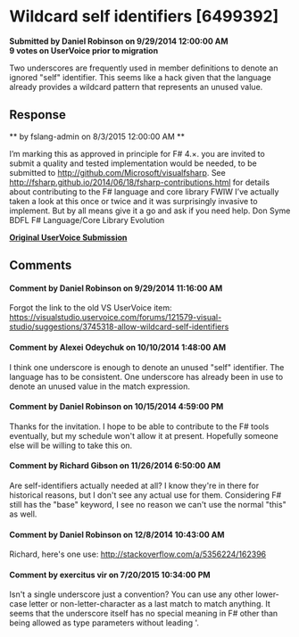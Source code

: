 # Wildcard self identifiers [6499392] #

**Submitted by Daniel Robinson on 9/29/2014 12:00:00 AM**  
**9 votes on UserVoice prior to migration**  

Two underscores are frequently used in member definitions to denote an ignored "self" identifier. This seems like a hack given that the language already provides a wildcard pattern that represents an unused value.



## Response ##
** by fslang-admin on 8/3/2015 12:00:00 AM **

I’m marking this as approved in principle for F# 4.×. you are invited to submit a quality and tested implementation would be needed, to be submitted to http://github.com/Microsoft/visualfsharp.
See http://fsharp.github.io/2014/06/18/fsharp-contributions.html for details about contributing to the F# language and core library
FWIW I’ve actually taken a look at this once or twice and it was surprisingly invasive to implement. But by all means give it a go and ask if you need help.
Don Syme
BDFL F# Language/Core Library Evolution


**[Original UserVoice Submission](https://fslang.uservoice.com/forums/245727-f-language/suggestions/6499392)**


## Comments ##


#### Comment by Daniel Robinson on 9/29/2014 11:16:00 AM ####
Forgot the link to the old VS UserVoice item: https://visualstudio.uservoice.com/forums/121579-visual-studio/suggestions/3745318-allow-wildcard-self-identifiers


#### Comment by Alexei Odeychuk on 10/10/2014 1:48:00 AM ####
I think one underscore is enough to denote an unused "self" identifier. The language has to be consistent. One underscore has already been in use to denote an unused value in the match expression.


#### Comment by Daniel Robinson on 10/15/2014 4:59:00 PM ####
Thanks for the invitation. I hope to be able to contribute to the F# tools eventually, but my schedule won't allow it at present. Hopefully someone else will be willing to take this on.


#### Comment by Richard Gibson on 11/26/2014 6:50:00 AM ####
Are self-identifiers actually needed at all? I know they're in there for historical reasons, but I don't see any actual use for them.
Considering F# still has the "base" keyword, I see no reason we can't use the normal "this" as well.


#### Comment by Daniel Robinson on 12/8/2014 10:43:00 AM ####
Richard, here's one use: http://stackoverflow.com/a/5356224/162396


#### Comment by exercitus vir on 7/20/2015 10:34:00 PM ####
Isn't a single underscore just a convention? You can use any other lower-case letter or non-letter-character as a last match to match anything. It seems that the underscore itself has no special meaning in F# other than being allowed as type parameters without leading '.

